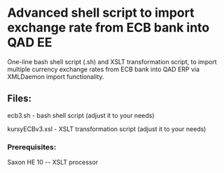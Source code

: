 # Advanced shell script to import exchange rate from ECB bank into QAD EE
One-line bash shell script (.sh) and XSLT transformation script, to import multiple currency exchange rates from ECB bank
into QAD ERP via XMLDaemon import functionality.

## Files:
ecb3.sh - bash shell script (adjust it to your needs)

kursyECBv3.xsl - XSLT transformation script (adjust it to your needs)

### Prerequisites:
Saxon HE 10 -- XSLT processor
